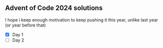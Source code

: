 ## Advent of Code 2024 solutions
 
I hope i keep enough motivation to keep pushing it this year, unlike last year
(or year before that)

- [X] Day 1
- [ ] Day 2